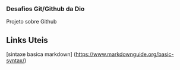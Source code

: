 ### Desafios Git/Github da Dio
Projeto sobre Github
## Links Uteis 
[sintaxe basica markdown] (https://www.markdownguide.org/basic-syntax/)
